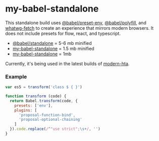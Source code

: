 # my-babel-standalone

This standalone build uses [@babel/preset-env](https://github.com/babel/babel/tree/master/packages/babel-preset-env), [@babel/polyfill](https://github.com/babel/babel/tree/master/packages/babel-polyfill), and [whatwg-fetch](https://github.com/github/fetch) to create an experience that mirrors modern browsers. It does not include presets for flow, react, and typescript.

* [@babel/standalone](https://github.com/babel/babel/tree/master/packages/babel-standalone) = 5-6 mb minified
* [my-babel-standalone](https://github.com/joncasey/my-babel-standalone) = 1.5 mb minified
* [my-babel-standalone](https://github.com/tangshuang/my-babel-standalone) = 1mb

Currently, it's being used in the latest builds of [modern-hta](https://github.com/joncasey/modern-hta).

### Example
````javascript
var es5 = transform('class $ { }')

function transform (code) {
  return Babel.transform(code, {
    presets: ['env'],
    plugins: [
      'proposal-function-bind',
      'proposal-optional-chaining'
    ]
  }).code.replace(/^"use strict";\s+/, '')
}
````
